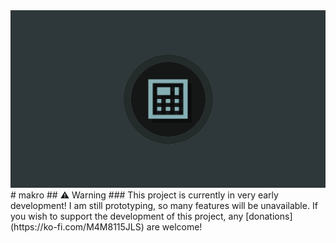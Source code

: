 <img src="assets/banner.png" />
# makro
## ⚠️ Warning
### This project is currently in very early development!
I am still prototyping, so many features will be unavailable.
If you wish to support the development of this project, any [donations](https://ko-fi.com/M4M8115JLS) are welcome!
